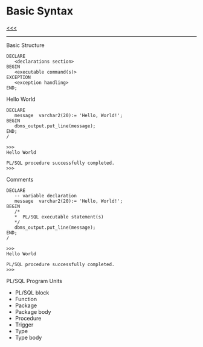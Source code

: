 
Basic Syntax
======

[<<<]()

---

Basic Structure

```
DECLARE 
   <declarations section> 
BEGIN 
   <executable command(s)>
EXCEPTION 
   <exception handling> 
END;
```

Hello World

```
DECLARE 
   message  varchar2(20):= 'Hello, World!'; 
BEGIN 
   dbms_output.put_line(message); 
END; 
/ 

>>>
Hello World  

PL/SQL procedure successfully completed.
>>>
```

Comments

```
DECLARE 
   -- variable declaration 
   message  varchar2(20):= 'Hello, World!'; 
BEGIN 
   /* 
   *  PL/SQL executable statement(s) 
   */ 
   dbms_output.put_line(message); 
END; 
/

>>>
Hello World

PL/SQL procedure successfully completed.
>>>
```

PL/SQL Program Units

  * PL/SQL block
  * Function
  * Package
  * Package body
  * Procedure
  * Trigger
  * Type
  * Type body
